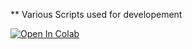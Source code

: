 ** Various Scripts used for developement

[![Open In Colab](https://colab.research.google.com/assets/colab-badge.svg)](https://colab.research.google.com/github/lightoshadow/Wonderland-2k25/blob/main/devTools/TrainingWonderland.ipynb)

